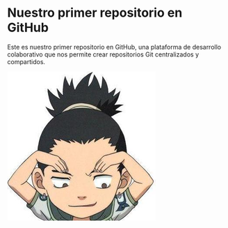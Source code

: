 # Nuestro primer repositorio en GitHub

Este es nuestro primer repositorio en GitHub, una plataforma de desarrollo colaborativo que nos permite crear repositorios Git centralizados y compartidos.

![Logo](imagenes/mgh_github.png)
